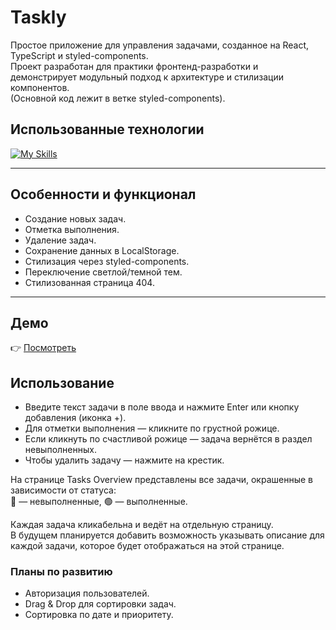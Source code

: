 # Taskly 
Простое приложение для управления задачами, созданное на React, TypeScript и styled-components. </br>
Проект разработан для практики фронтенд-разработки и демонстрирует модульный подход к архитектуре и стилизации компонентов.</br>
(Основной код лежит в ветке styled-components). 


## Использованные технологии 

[![My Skills](https://skillicons.dev/icons?i=react,ts,styledcomponents)](https://skillicons.dev) 

--- 
## Особенности и функционал 
- Создание новых задач.
- Отметка выполнения.
- Удаление задач.
- Сохранение данных в LocalStorage.
- Стилизация через styled-components.
- Переключение светлой/темной тем.
- Стилизованная страница 404.

---
## Демо 
👉 [Посмотреть](https://zukolime.github.io/taskly) 

## Использование 
- Введите текст задачи в поле ввода и нажмите Enter или кнопку добавления (иконка +).</br>
- Для отметки выполнения — кликните по грустной рожице.</br>
- Если кликнуть по счастливой рожице — задача вернётся в раздел невыполненных.</br>
- Чтобы удалить задачу — нажмите на крестик.

На странице Tasks Overview представлены все задачи, окрашенные в зависимости от статуса:</br>
🔴 — невыполненные, 🟢 — выполненные.

Каждая задача кликабельна и ведёт на отдельную страницу.</br>
В будущем планируется добавить возможность указывать описание для каждой задачи, которое будет отображаться на этой странице.

### Планы по развитию

- Авторизация пользователей.
- Drag & Drop для сортировки задач.
- Сортировка по дате и приоритету.
